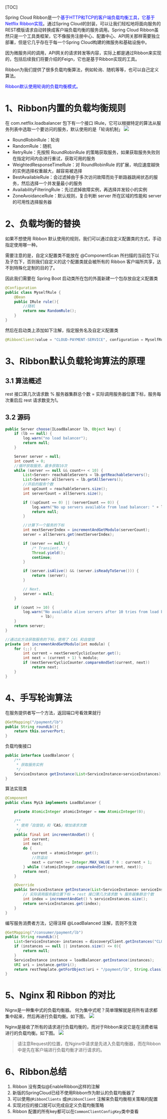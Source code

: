 [TOC]

Spring Cloud Ribbon是一个<font color='blue'>基于HTTP和TCP的客户端负载均衡工具，它基于Netflix Ribbon实现</font>。通过Spring Cloud的封装，可以让我们轻松地将面向服务的REST模版请求自动转换成客户端负载均衡的服务调用。Spring Cloud Ribbon虽然只是一个工具类框架，它不像服务注册中心、配置中心、API网关那样需要独立部署，但是它几乎存在于每一个Spring Cloud构建的微服务和基础设施中。

因为微服务间的调用，API网关的请求转发等内容，实际上都是通过Ribbon来实现的，包括后续我们将要介绍的Feign，它也是基于Ribbon实现的工具。

Ribbon为我们提供了很多负载均衡算法，例如轮询、随机等等，也可以自己定义算法。

<font color='blue'>Ribbon默认使用轮询的负载均衡模式。</font>

# 1、Ribbon内置的负载均衡规则
在 com.netflix.loadbalancer 包下有一个接口 IRule，它可以根据特定的算法从服务列表中选取一个要访问的服务，默认使用的是「轮询机制」
![](https://gitee.com/songjilong/FigureBed/raw/master/img/20200422125835.png)

- RoundRobinRule：轮询
- RandomRule：随机
- RetryRule：先按照 RoundRobinRule 的策略获取服务，如果获取服务失败则在指定时间内会进行重试，获取可用的服务
- WeightedResponseTimeRule：对 RoundRobinRule 的扩展，响应速度越快的实例选择权重越大，越容易被选择
- BestAvailableRule：会过滤掉由于多次访问故障而处于断路器跳闸状态的服务，然后选择一个并发量最小的服务
- AvailabilityFilteringRule：先过滤掉故障实例，再选择并发较小的实例
- ZoneAvoidanceRule：默认规则，复合判断 server 所在区域的性能和 server 的可用性选择服务器

# 2、负载均衡的替换
如果不想使用 Ribbon 默认使用的规则，我们可以通过自定义配置类的方式，手动指定使用哪一种。

需要注意的是，自定义配置类不能放在 @ComponentScan 所扫描的当前包下以及子包下，否则我们自定义的这个配置类就会被所有的 Ribbon 客户端所共享，达不到特殊化定制的目的了。

因此我们需要在 Spring Boot 启动类所在包的外面新建一个包存放自定义配置类
```java
@Configuration
public class MyselfRule {
    @Bean
    public IRule rule(){
        //随机
        return new RandomRule();
    }
}
```
然后在启动类上添加如下注解，指定服务名及自定义配置类
```java
@RibbonClient(value = "CLOUD-PAYMENT-SERVICE", configuration = MyselfRule.class)
```

# 3、Ribbon默认负载轮询算法的原理
## 3.1 算法概述
rest 接口第几次请求数 % 服务器集群总个数 = 实际调用服务器位置下标，服务每次重启后 rest 请求数变为1。

## 3.2 源码
```java
public Server choose(ILoadBalancer lb, Object key) {
    if (lb == null) {
        log.warn("no load balancer");
        return null;
    }

    Server server = null;
    int count = 0;
    //循环获取服务，最多获取10次
    while (server == null && count++ < 10) {
        List<Server> reachableServers = lb.getReachableServers();
        List<Server> allServers = lb.getAllServers();
        //开启的服务个数
        int upCount = reachableServers.size();
        int serverCount = allServers.size();

        if ((upCount == 0) || (serverCount == 0)) {
            log.warn("No up servers available from load balancer: " + lb);
            return null;
        }

        //计算下一个服务的下标
        int nextServerIndex = incrementAndGetModulo(serverCount);
        server = allServers.get(nextServerIndex);

        if (server == null) {
            /* Transient. */
            Thread.yield();
            continue;
        }

        if (server.isAlive() && (server.isReadyToServe())) {
            return (server);
        }

        // Next.
        server = null;
    }

    if (count >= 10) {
        log.warn("No available alive servers after 10 tries from load balancer: "
                + lb);
    }
    return server;
}

//通过此方法获取服务的下标，使用了 CAS 和自旋锁
private int incrementAndGetModulo(int modulo) {
    for (;;) {
        int current = nextServerCyclicCounter.get();
        int next = (current + 1) % modulo;
        if (nextServerCyclicCounter.compareAndSet(current, next))
            return next;
    }
}
```
# 4、手写轮询算法
在服务提供者写一个方法，返回端口号看效果就行
```java
@GetMapping("/payment/lb")
public String roundLb(){
    return this.serverPort;
}
```
负载均衡接口
```java
public interface LoadBalancer {
    /**
     * 获取服务实例
     */
    ServiceInstance getInstance(List<ServiceInstance>serviceInstances);
}
```
算法实现类
```java
@Component
public class MyLb implements LoadBalancer {

    private AtomicInteger atomicInteger = new AtomicInteger(0);

    /**
     * 使用「自旋锁」和「CAS」增加请求次数
     */
    public final int incrementAndGet() {
        int current;
        int next;
        do {
            current = atomicInteger.get();
            //防溢出
            next = current >= Integer.MAX_VALUE ? 0 : current + 1;
        } while (!atomicInteger.compareAndSet(current, next));
        return next;
    }

    @Override
    public ServiceInstance getInstance(List<ServiceInstance> serviceInstances) {
        // 实际调用服务器位置下标 = rest 接口第几次请求数 % 服务器集群总个数
        int index = incrementAndGet() % serviceInstances.size();
        return serviceInstances.get(index);
    }
}
```
编写服务消费者方法，记得注释 @LoadBalanced 注解，否则不生效
```java
@GetMapping("/consumer/payment/lb")
public String roundLb(){
    List<ServiceInstance> instances = discoveryClient.getInstances("CLOUD-PAYMENT-SERVICE");
    if (instances == null || instances.size() <= 0){
        return null;
    }
    ServiceInstance instance = loadBalancer.getInstance(instances);
    URI uri = instance.getUri();
    return restTemplate.getForObject(uri + "/payment/lb", String.class);
}
```

# 5、Nginx 和 Ribbon 的对比
Nignx是一种集中式的负载均衡器。
何为集中式呢？简单理解就是将所有请求都集中起来，然后再进行负载均衡。如下图。
![](https://segmentfault.com/img/remote/1460000022470035)

Nginx是接收了所有的请求进行负载均衡的，而对于Ribbon来说它是在消费者端进行的负载均衡。如下图。
![](https://segmentfault.com/img/remote/1460000022470036)

> 请注意Request的位置，在Nginx中请求是先进入负载均衡器，而在Ribbon中是先在客户端进行负载均衡才进行请求的。

# 6、Ribbon总结

1. Ribbon 没有类似@EnableRibbon这样的注解
2. 新版的SpringCloud已经不使用Ribbon作为默认的负载均衡器了
3. 可以使用`@RibbonClients` 或`@RibbonClient` 注解来负载均衡相关策略的配置
4. 实现对应的接口就可以完成自定义负载均衡策略
5. Ribbon 配置的所有key都可以在`CommonClientConfigKey`类中查看
